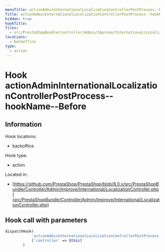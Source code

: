 ```yaml
---
menuTitle: actionAdminInternationalLocalizationControllerPostProcess--hookName--Before
Title: actionAdminInternationalLocalizationControllerPostProcess--hookName--Before
hidden: true
hookTitle: 
files:
  - src/PrestaShopBundle/Controller/Admin/Improve/International/LocalizationController.php
locations:
  - backoffice
type:
  - action
---
```


# Hook actionAdminInternationalLocalizationControllerPostProcess--hookName--Before

## Information

Hook locations: 
  - backoffice

Hook type: 
  - action

Located in: 
  - [https://github.com/PrestaShop/PrestaShop/blob/8.0.x/src/PrestaShopBundle/Controller/Admin/Improve/International/LocalizationController.php](src/PrestaShopBundle/Controller/Admin/Improve/International/LocalizationController.php)

## Hook call with parameters

```php
dispatchHook(
            'actionAdminInternationalLocalizationControllerPostProcess' . $hookName . 'Before',
            ['controller' => $this]
        )
```